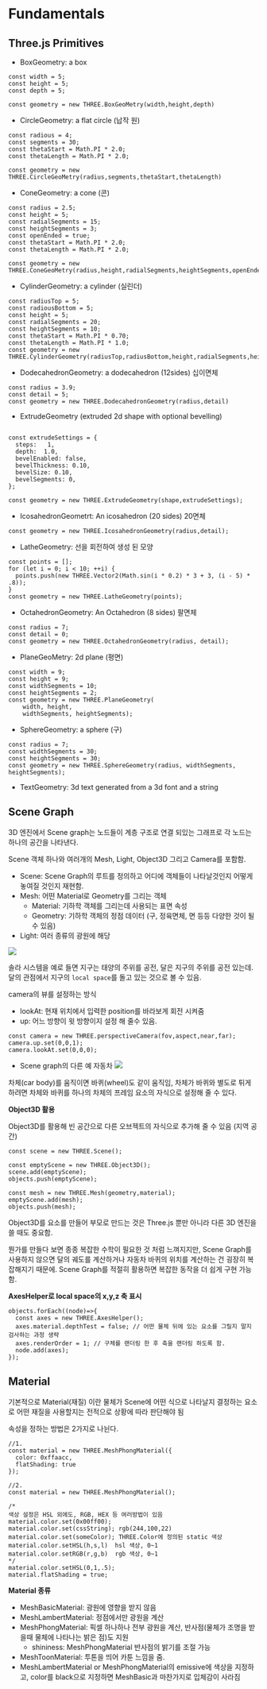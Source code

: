 # Fundamentals

## Three.js Primitives

- BoxGeometry: a box

```
const width = 5;
const height = 5;
const depth = 5;

const geometry = new THREE.BoxGeoMetry(width,height,depth)
```

- CircleGeometry: a flat circle (납작 원)

```
const radious = 4;
const segments = 30;
const thetaStart = Math.PI * 2.0;
const thetaLength = Math.PI * 2.0;

const geometry = new THREE.CircleGeoMetry(radius,segments,thetaStart,thetaLength)

```

- ConeGeometry: a cone (콘)

```
const radius = 2.5;
const height = 5;
const radialSegments = 15;
const heightSegments = 3;
const openEnded = true;
const thetaStart = Math.PI * 2.0;
const thetaLength = Math.PI * 2.0;

const geometry = new THREE.ConeGeoMetry(radius,height,radialSegments,heightSegments,openEnded,thetaStart,thetaLength)
```

- CylinderGeometry: a cylinder (실린더)

```
const radiusTop = 5;
const radiousBottom = 5;
const height = 5;
const radialSegments = 20;
const heightSegments = 10;
const thetaStart = Math.PI * 0.70;
const thetaLength = Math.PI * 1.0;
const geometry = new THREE.CylinderGeometry(radiusTop,radiusBottom,height,radialSegments,heightSegments,openEnded,thetaStart,thetaLength)
```

- DodecahedronGeometry: a dodecahedron (12sides) 십이면체

```
const radius = 3.9;
const detail = 5;
const geometry = new THREE.DodecahedronGeometry(radius,detail)
```

- ExtrudeGeometry (extruded 2d shape with optional bevelling)

```

const extrudeSettings = {
  steps:   1,
  depth:  1.0,
  bevelEnabled: false,
  bevelThickness: 0.10,
  bevelSize: 0.10,
  bevelSegments: 0,
};

const geometry = new THREE.ExtrudeGeometry(shape,extrudeSettings);
```

- IcosahedronGeometrt: An icosahedron (20 sides) 20면체

```
const geometry = new THREE.IcosahedronGeometry(radius,detail);
```

- LatheGeometry: 선을 회전하여 생성 된 모양

```
const points = [];
for (let i = 0; i < 10; ++i) {
  points.push(new THREE.Vector2(Math.sin(i * 0.2) * 3 + 3, (i - 5) * .8));
}
const geometry = new THREE.LatheGeometry(points);
```

- OctahedronGeometry: An Octahedron (8 sides) 팔면체

```
const radius = 7;
const detail = 0;
const geometry = new THREE.OctahedronGeometry(radius, detail);
```

- PlaneGeoMetry: 2d plane (평면)

```
const width = 9;
const height = 9;
const widthSegments = 10;
const heightSegments = 2;
const geometry = new THREE.PlaneGeometry(
    width, height,
    widthSegments, heightSegments);
```

- SphereGeometry: a sphere (구)

```
const radius = 7;
const widthSegments = 30;
const heightSegments = 30;
const geometry = new THREE.SphereGeometry(radius, widthSegments, heightSegments);
```

- TextGeometry: 3d text generated from a 3d font and a string

## Scene Graph

3D 엔진에서 Scene graph는 노드들이 계층 구조로 연결 되있는 그래프로 각 노드는 하나의 공간을 나타낸다.

Scene 객체 하나와 여러개의 Mesh, Light, Object3D 그리고 Camera를 포함함.

- Scene: Scene Graph의 루트를 정의하고 어디에 객체들이 나타날것인지 어떻게 놓여질 것인지 재현함.
- Mesh: 어떤 Material로 Geometry를 그리는 객체
  - Material: 기하학 객체를 그리는데 사용되는 표면 속성
  - Geometry: 기하학 객체의 정점 데이터 (구, 정육면체, 면 등등 다양한 것이 될 수 있음)
- Light: 여러 종류의 광원에 해당

<img src="https://threejsfundamentals.org/threejs/lessons/resources/images/scenegraph-generic.svg"/>

솔라 시스템을 예로 들면 지구는 태양의 주위를 공전, 달은 지구의 주위를 공전 있는데. <br/>
달의 관점에서 지구의 `local space`를 돌고 있는 것으로 볼 수 있음.

camera의 뷰를 설정하는 방식

- lookAt: 현재 위치에서 입력한 position를 바라보게 회전 시켜줌
- up: 어느 방향이 윗 방향이지 설정 해 줄수 있음.

```
const camera = new THREE.perspectiveCamera(fov,aspect,near,far);
camera.up.set(0,0,1);
camera.lookAt.set(0,0,0);
```

- Scene graph의 다른 예 자동차
  <img src="https://threejsfundamentals.org/threejs/lessons/resources/images/scenegraph-car.svg"/>

차체(car body)를 움직이면 바퀴(wheel)도 같이 움직임, 차체가 바퀴와 별도로 튀게 하려면 차체와 바퀴를 하나의 차체의 프레임 요소의 자식으로 설정해 줄 수 있다.

**Object3D 활용**

Object3D를 활용해 빈 공간으로 다른 오브젝트의 자식으로 추가해 줄 수 있음 (지역 공간)

```
const scene = new THREE.Scene();

const emptyScene = new THREE.Object3D();
scene.add(emptyScene);
objects.push(emptyScene);

const mesh = new THREE.Mesh(geometry,material);
emptyScene.add(mesh);
objects.push(mesh);

```

Object3D를 요소를 만들어 부모로 만드는 것은 Three.js 뿐만 아니라 다른 3D 엔진을 쓸 때도 중요함.

뭔가를 만들다 보면 종종 복잡한 수학이 필요한 것 처럼 느껴지지만, Scene Graph를 사용하지 않으면 달의 궤도를 계산하거나 자동차 바퀴의 위치를 계산하는 건 굉장히 복잡해지기 때문에.
Scene Graph를 적절히 활용하면 복잡한 동작을 더 쉽게 구현 가능함.

**AxesHelper로 local space의 x,y,z 축 표시**

```
objects.forEach((node)=>{
  const axes = new THREE.AxesHelper();
  axes.material.depthTest = false; // 어떤 물체 뒤에 있는 요소를 그릴지 말지 검사하는 과정 생략
  axes.renderOrder = 1; // 구체를 랜더링 한 후 축을 랜더링 하도록 함.
  node.add(axes);
});
```

## Material

기본적으로 Material(재질) 이란 물체가 Scene에 어떤 식으로 나타날지 결정하는 요소로 어떤 재질을 사용할지는 전적으로 상황에 따라 판단해야 됨

속성을 정하는 방법은 2가지로 나뉜다.

```
//1.
const material = new THREE.MeshPhongMaterial({
  color: 0xffaacc,
  flatShading: true
});

//2.
const material = new THREE.MeshPhongMaterial();

/*
색상 설정은 HSL 외에도, RGB, HEX 등 여러방법이 있음
material.color.set(0x00ff00);
material.color.set(cssString); rgb(244,100,22)
material.color.set(someColor); THREE.Color에 정의된 static 색상
material.color.setHSL(h,s,l)  hsl 색상, 0~1
material.color.setRGB(r,g,b)  rgb 색상, 0~1
*/
material.color.setHSL(0,1,.5);
material.flatShading = true;
```

**Material 종류**

- MeshBasicMaterial: 광원에 영향을 받지 않음
- MeshLambertMaterial: 정점에서만 광원을 계산
- MeshPhongMaterial: 픽셀 하나하나 전부 광원을 계산, 반사점(물체가 조명을 받을때 물체에 나타나는 밝은 점)도 지원
  - shininess: MeshPhongMaterial 반사점의 밝기를 조절 가능
- MeshToonMaterial: 투톤을 띄어 카툰 느낌을 줌.
- MeshLambertMaterial or MeshPhongMaterial의 emissive에 색상을 지정하고, color를 black으로 지정하면 MeshBasic과 마찬가지로 입체감이 사라짐
